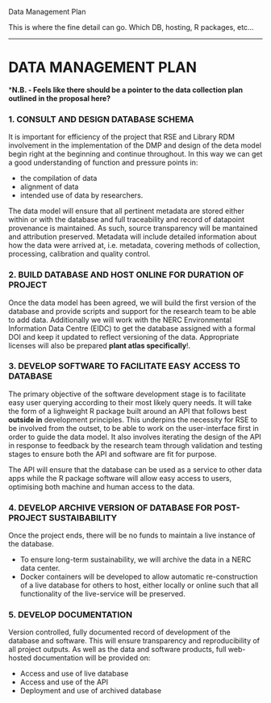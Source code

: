 Data Management Plan

This is where the fine detail can go. Which DB, hosting, R packages, etc...

***

# DATA MANAGEMENT PLAN

***N.B. - Feels like there should be a pointer to the data collection plan outlined in the proposal here?**

### 1. CONSULT AND DESIGN DATABASE SCHEMA

 It is important for efficiency of the project that RSE and Library RDM involvement in the implementation of the DMP and design of the deta model begin right at the beginning and continue throughout. In this way we can get a good understanding of function and pressure points in:
 - the compilation of data 
 - alignment of data
 - intended use of data by researchers.
 
 The data model will ensure that all pertinent metadata are stored either within or with the database and full traceability and record of datapoint provenance is maintained. As such, source transparency will be mantained and attribution preserved. Metadata will include detailed information about how the data were arrived at, i.e. metadata, covering methods of collection, processing, calibration and quality control.

### 2. BUILD DATABASE AND HOST ONLINE FOR DURATION OF PROJECT

  Once the data model has been agreed, we will build the first version of the database and provide scripts and support for the research team to be able to add data. Additionally we will work with the NERC Environmental Information Data Centre (EIDC) to get the database assigned with a formal DOI and keep it updated to reflect versioning of the data. Appropriate licenses will also be prepared **plant atlas specifically**!.
  
### 3. DEVELOP SOFTWARE TO FACILITATE EASY ACCESS TO DATABASE

The primary objective of the software development stage is to facilitate easy user querying according to their most likely query needs. It will take the form of a lighweight R package built around an API that follows best **outside in** development principles. This underpins the necessity for RSE to be involved from the outset, to be able to work on the user-interface first in order to guide the data model. It also involves iterating the design of the API in response to feedback by the research team through validation and testing stages to ensure both the API and software are fit for purpose.

The API will ensure that the database can be used as a service to other data apps while the R package software will allow easy access to users, optimising both machine and human access to the data.

### 4. DEVELOP ARCHIVE VERSION OF DATABASE FOR  POST-PROJECT SUSTAIBABILITY

Once the project ends, there will be no funds to maintain a live instance of the database.
   - To ensure long-term sustainability, we will archive the data in a NERC data center.
   - Docker containers will be developed to allow automatic re-construction of a live database for others to host, either locally or online such that all functionality of the live-service will be preserved. 
   
### 5. DEVELOP DOCUMENTATION

Version controlled, fully documented record of development of the database and software. This will ensure transparency and reproducibility of all project outputs. As well as the data and software products, full web-hosted documentation will be provided on:
  - Access and use of live database
  - Access and use of the API
  - Deployment and use of archived database
